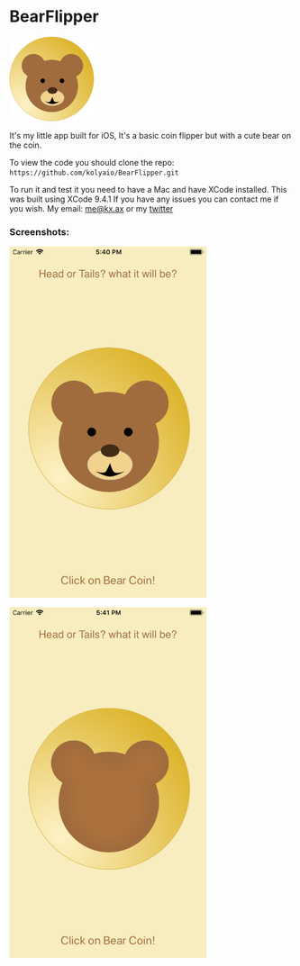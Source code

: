 # BearFlipper

<img src="https://raw.githubusercontent.com/kolyaio/BearFlipper/master/Logo.png" alt="Bear Flipper" width="150">

It's my little app built for iOS, It's a basic coin flipper but with a cute bear on the coin. 

To view the code you should clone the repo:
`https://github.com/kolyaio/BearFlipper.git` 

To run it and test it you need to have a Mac and have XCode installed. 
This was built using XCode 9.4.1
If you have any issues you can contact me if you wish.
My email: [me@kx.ax](mailto:me@kx.ax) or my [twitter](https://twitter.com/kolyaio)


### Screenshots:
<img src="https://raw.githubusercontent.com/kolyaio/BearFlipper/master/screenshot1.png" alt="Screen Shot" width="350
">

<img src="https://raw.githubusercontent.com/kolyaio/BearFlipper/master/screenshot2.png" alt="Screen Shot" width="350
">
